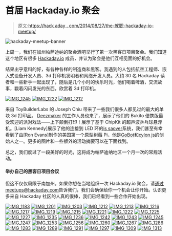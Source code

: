 # 首届 Hackaday.io 聚会

> 原文:[https://hack aday . com/2014/08/27/the-就职-hackaday-io-meetup/](https://hackaday.com/2014/08/27/the-inaugural-hackaday-io-meetup/)

![hackaday-meetup-banner](../Images/c8116982369d9d366b3913d1b2b98036.png)

上周一，我们在加州帕萨迪纳的聚会酒吧举行了第一次黑客日项目聚会。我们知道这个地区有很多 [Hackaday.io](http://hackaday.io) 成员，并认为聚会是他们互相见面的好机会。

结果出乎意料的好，有各种各样的制造商和黑客。我遇到的人包括航空工程师、嵌入式设备开发人员、3d 打印机发明者和网络开发人员。大约 30 名 Hackaday 读者和一些新手一起出现了，随后是几个小时的快乐时光，他们喝着啤酒，交流故事，戳着闪闪发光的东西，欣赏着 3d 打印机。

 [![IMG_1245](../Images/3e9f33536d536a59b36d950d1b618670.png "IMG_1245")](https://hackaday.com/2014/08/27/the-inaugural-hackaday-io-meetup/img_1245/)  [![IMG_1222](../Images/07aa6a481717e8af55e0946e2703acfa.png "IMG_1222")](https://hackaday.com/2014/08/27/the-inaugural-hackaday-io-meetup/img_1222/)  [![IMG_1212](../Images/fdefc482c0340e8fa08c1fef3fc8c4f9.png "IMG_1212")](https://hackaday.com/2014/08/27/the-inaugural-hackaday-io-meetup/img_1212-2/) 

来自 ToyBuilderLabs 的 Joseph Chiu 带来了一些我们很多人都见过的最大的单块 3d 打印品。 [Deezmaker](http://deezmaker.com/ "Deezmaker") 的工作人员也来了，展示了他们的 Bukito 便携版最受欢迎的派对戏法——上下颠倒打印！展示了基于 ChipKit 的超声波乒乓球悬浮机。[Liam Kennedy]展示了他的连接到 LED 环的[is saover](http://issabove.com/)系统，我们甚至有幸看到了由[Ron Evans]制作的美国第一个原型树莓 Pi，他是[GoBot](http://gobot.io)和[cylon js](http://cylonjs.com)的创始人之一。更多的图片和一些额外的活动摘要可以在下面找到。

总之，我们度过了一段美好的时光，这将成为帕萨迪纳地区一个月一次的常规活动。

#### 举办自己的黑客日项目会议

但这不仅仅局限于南加州。如果你想在当地组织一次 Hackaday.io 聚会，请[通过 meetups@hackaday.com](mailto:meetups@hackaday.com)告诉我们，我们会确保给你一个机会让你开始。认识更多来自 Hackaday 社区的人真的很棒，我们已经看到一些合作开始出现。

 [![IMG_1183](../Images/b75541089f0f2a18ccb7acc6aa486582.png "IMG_1183")](https://hackaday.com/2014/08/27/the-inaugural-hackaday-io-meetup/img_1183/)  [![IMG_1201](../Images/417fe075df20924386cd028e1118f6ab.png "IMG_1201")](https://hackaday.com/2014/08/27/the-inaugural-hackaday-io-meetup/img_1201-2/)  [![IMG_1203](../Images/fdebce1619ae6b7f3c1b5f980daca2c1.png "IMG_1203")](https://hackaday.com/2014/08/27/the-inaugural-hackaday-io-meetup/img_1203/)  [![IMG_1212](../Images/16a2896e4488d060143dfb808d950d86.png "IMG_1212")](https://hackaday.com/2014/08/27/the-inaugural-hackaday-io-meetup/img_1212-2/)  [![IMG_1213](../Images/fdbc6c449f4ab7a8ad00f463e52745fa.png "IMG_1213")](https://hackaday.com/2014/08/27/the-inaugural-hackaday-io-meetup/img_1213/)  [![IMG_1216](../Images/d77166c31a8a959869d51633096f7ed6.png "IMG_1216")](https://hackaday.com/2014/08/27/the-inaugural-hackaday-io-meetup/img_1216/)  [![IMG_1217](../Images/53dc4f65311b9b744f9bfd4871372abf.png "IMG_1217")](https://hackaday.com/2014/08/27/the-inaugural-hackaday-io-meetup/img_1217/)  [![IMG_1219](../Images/748a4424938c934ee975fe8abf8b5dbb.png "IMG_1219")](https://hackaday.com/2014/08/27/the-inaugural-hackaday-io-meetup/img_1219/)  [![IMG_1215](../Images/ae4709560c08cb6c93338e89f826f3d4.png "IMG_1215")](https://hackaday.com/2014/08/27/the-inaugural-hackaday-io-meetup/img_1215/)  [![IMG_1221](../Images/7ffd5502310c47f15dd0875ed8b0aecf.png "IMG_1221")](https://hackaday.com/2014/08/27/the-inaugural-hackaday-io-meetup/img_1221-2/)  [![IMG_1222](../Images/caec5c06523eacf3111e8ee605fdada5.png "IMG_1222")](https://hackaday.com/2014/08/27/the-inaugural-hackaday-io-meetup/img_1222/)  [![IMG_1225](../Images/b3f67c8664f713139ac36e9f92b37706.png "IMG_1225")](https://hackaday.com/2014/08/27/the-inaugural-hackaday-io-meetup/img_1225-2/)  [![IMG_1227](../Images/420de576cef7c71480e56a644487575b.png "IMG_1227")](https://hackaday.com/2014/08/27/the-inaugural-hackaday-io-meetup/img_1227/)  [![IMG_1235](../Images/7c3643c356309e1be93a90b18222e29e.png "IMG_1235")](https://hackaday.com/2014/08/27/the-inaugural-hackaday-io-meetup/img_1235/)  [![IMG_1236](../Images/274a86124fbd531fc18dba9062094688.png "IMG_1236")](https://hackaday.com/2014/08/27/the-inaugural-hackaday-io-meetup/img_1236/)  [![IMG_1242](../Images/db8a9bbeb0530a95a3733dc60d256242.png "IMG_1242")](https://hackaday.com/2014/08/27/the-inaugural-hackaday-io-meetup/img_1242/)  [![IMG_1243](../Images/8d1fa70c6c5421b0e7e1150baf102d44.png "IMG_1243")](https://hackaday.com/2014/08/27/the-inaugural-hackaday-io-meetup/img_1243/)  [![IMG_1245](../Images/21ff9018b927e5328a49141a2e1c729a.png "IMG_1245")](https://hackaday.com/2014/08/27/the-inaugural-hackaday-io-meetup/img_1245/)  [![IMG_1247](../Images/8ae0e8cfd07167c3eecae070835385b7.png "IMG_1247")](https://hackaday.com/2014/08/27/the-inaugural-hackaday-io-meetup/img_1247/)  [![IMG_1253](../Images/797b41cab9aa799ca35bee69dd5d10f5.png "IMG_1253")](https://hackaday.com/2014/08/27/the-inaugural-hackaday-io-meetup/img_1253/)  [![IMG_1256](../Images/a88453c8611e20c9344c7a1c8be80cb5.png "IMG_1256")](https://hackaday.com/2014/08/27/the-inaugural-hackaday-io-meetup/img_1256/)  [![IMG_1260](../Images/21bda8be135b14698f14d0c73626ebd6.png "IMG_1260")](https://hackaday.com/2014/08/27/the-inaugural-hackaday-io-meetup/img_1260/)  [![IMG_1267](../Images/2daa4d97bea6fc064d010eea190815d0.png "IMG_1267")](https://hackaday.com/2014/08/27/the-inaugural-hackaday-io-meetup/img_1267/)  [![IMG_1286](../Images/b94863ebbf759e696e4484d1c99e8aae.png "IMG_1286")](https://hackaday.com/2014/08/27/the-inaugural-hackaday-io-meetup/img_1286/)  [![IMG_1283](../Images/c63456ce71879098aa08ea2143a51583.png "IMG_1283")](https://hackaday.com/2014/08/27/the-inaugural-hackaday-io-meetup/img_1283/)  [![IMG_1289](../Images/79feaddd0c912705e3b3772ebffe08a0.png "IMG_1289")](https://hackaday.com/2014/08/27/the-inaugural-hackaday-io-meetup/img_1289/)  [![IMG_1291](../Images/c119849894958bb850dd792e088d1c5c.png "IMG_1291")](https://hackaday.com/2014/08/27/the-inaugural-hackaday-io-meetup/img_1291/)  [![IMG_1297](../Images/24fe78ea148cae0a4b025be53276f149.png "IMG_1297")](https://hackaday.com/2014/08/27/the-inaugural-hackaday-io-meetup/img_1297/)  [![IMG_1309](../Images/2443b99ce86d2d0fee2e1f4cd5d2a904.png "IMG_1309")](https://hackaday.com/2014/08/27/the-inaugural-hackaday-io-meetup/img_1309/)  [![IMG_1313](../Images/0b01908ed187a5744346810c3cf6cad1.png "IMG_1313")](https://hackaday.com/2014/08/27/the-inaugural-hackaday-io-meetup/img_1313/)